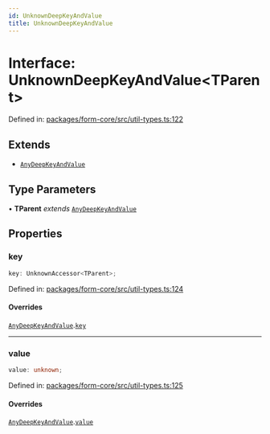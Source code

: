 ```yaml
---
id: UnknownDeepKeyAndValue
title: UnknownDeepKeyAndValue
---
```


<!-- DO NOT EDIT: this page is autogenerated from the type comments -->

# Interface: UnknownDeepKeyAndValue\<TParent\>

Defined in: [packages/form-core/src/util-types.ts:122](https://github.com/TanStack/form/blob/main/packages/form-core/src/util-types.ts#L122)

## Extends

- [`AnyDeepKeyAndValue`](../anydeepkeyandvalue.md)

## Type Parameters

• **TParent** *extends* [`AnyDeepKeyAndValue`](../anydeepkeyandvalue.md)

## Properties

### key

```ts
key: UnknownAccessor<TParent>;
```

Defined in: [packages/form-core/src/util-types.ts:124](https://github.com/TanStack/form/blob/main/packages/form-core/src/util-types.ts#L124)

#### Overrides

[`AnyDeepKeyAndValue`](../anydeepkeyandvalue.md).[`key`](../AnyDeepKeyAndValue.md#key)

***

### value

```ts
value: unknown;
```

Defined in: [packages/form-core/src/util-types.ts:125](https://github.com/TanStack/form/blob/main/packages/form-core/src/util-types.ts#L125)

#### Overrides

[`AnyDeepKeyAndValue`](../anydeepkeyandvalue.md).[`value`](../AnyDeepKeyAndValue.md#value)
